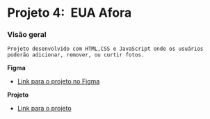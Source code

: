 # Projeto 4:  EUA Afora

### Visão geral

    Projeto desenvolvido com HTML,CSS e JavaScript onde os usuários poderão adicionar, remover, ou curtir fotos.

**Figma**

* [Link para o projeto no Figma](https://www.figma.com/file/XfB6BSINvliub43JgKza1e/WEB.-Sprint-4.-Around-The-U.S.-desktop-%2B-mobile-pt)

**Projeto**

* [Link para o projeto](https://augustogouveamg.github.io/web_project_4_ptbr/)
